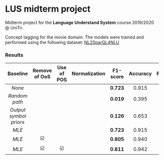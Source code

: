 # LUS midterm project

Midterm project for the **Language Understand System** course 2019/2020 @ UniTn.

Concept tagging for the movie domain. The models were trained and performed using the following dataset: [NL2SparQL4NLU](https://github.com/esrel/NL2SparQL4NLU)

### Results
| Baseline | Remove of OoS | Use of POS | Normalization | F1-score | Accuracy | Precision | Recall |
| :---: | :---: | :---: | :---: | :---: | :---: | :---: | :---: |
| *None* | | | | **0.723** | 0.915 | 0.751 | 0.696 |
| *Random path* | | | | **0.019** | 0.395 | 0.014 | 0.033 |
| *Output symbol priors* | | | | **0.126** | 0.653 | 0.136 | 0.117 |
| *MLE* | | | | **0.723** | 0.915 | 0.718 | 0.728 |
| *MLE* | :ballot_box_with_check: | | | **0.805** | 0.940 | 0.785 | 0.827 |
| *MLE* | :ballot_box_with_check: | :ballot_box_with_check: | | **0.811** | 0.942 | 0.805 | 0.817 |
